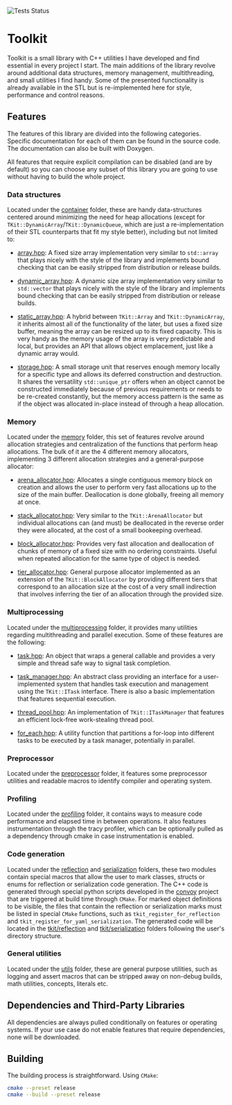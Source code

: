 ![Tests Status](https://github.com/ismawno/toolkit/actions/workflows/tests.yml/badge.svg)

# Toolkit

Toolkit is a small library with C++ utilities I have developed and find essential in every project I start. The main additions of the library revolve around additional data structures, memory management, multithreading, and small utilities I find handy. Some of the presented functionality is already available in the STL but is re-implemented here for style, performance and control reasons.

## Features

The features of this library are divided into the following categories. Specific documentation for each of them can be found in the source code. The documentation can also be built with Doxygen.

All features that require explicit compilation can be disabled (and are by default) so you can choose any subset of this library you are going to use without having to build the whole project.

### Data structures

Located under the [container](https://github.com/ismawno/toolkit/tree/main/toolkit/tkit/container) folder, these are handy data-structures centered around minimizing the need for heap allocations (except for `TKit::DynamicArray`/`TKit::DynamicQueue`, which are just a re-implementation of their STL counterparts that fit my style better), including but not limited to:

- [array.hpp](https://github.com/ismawno/toolkit/blob/main/toolkit/tkit/container/array.hpp): A fixed size array implementation very similar to `std::array` that plays nicely with the style of the library and implements bound checking that can be easily stripped from distribution or release builds.

- [dynamic_array.hpp](https://github.com/ismawno/toolkit/blob/main/toolkit/tkit/container/dynamic_array.hpp): A dynamic size array implementation very similar to `std::vector` that plays nicely with the style of the library and implements bound checking that can be easily stripped from distribution or release builds.

- [static_array.hpp](https://github.com/ismawno/toolkit/blob/main/toolkit/tkit/container/static_array.hpp): A hybrid between `TKit::Array` and `TKit::DynamicArray`, it inherits almost all of the functionality of the later, but uses a fixed size buffer, meaning the array can be resized up to its fixed capacity. This is very handy as the memory usage of the array is very predictable and local, but provides an API that allows object emplacement, just like a dynamic array would.

- [storage.hpp](https://github.com/ismawno/toolkit/blob/main/toolkit/tkit/container/storage.hpp): A small storage unit that reserves enough memory locally for a specific type and allows its deferred construction and destruction. It shares the versatility `std::unique_ptr` offers when an object cannot be constructed immediately because of previous requirements or needs to be re-created constantly, but the memory access pattern is the same as if the object was allocated in-place instead of through a heap allocation.

### Memory

Located under the [memory](https://github.com/ismawno/toolkit/tree/main/toolkit/tkit/memory) folder, this set of features revolve around allocation strategies and centralization of the functions that perform heap allocations. The bulk of it are the 4 different memory allocators, implementing 3 different allocation strategies and a general-purpose allocator:

- [arena_allocator.hpp](https://github.com/ismawno/toolkit/blob/main/toolkit/tkit/memory/arena_allocator.hpp): Allocates a single contiguous memory block on creation and allows the user to perform very fast allocations up to the size of the main buffer. Deallocation is done globally, freeing all memory at once.

- [stack_allocator.hpp](https://github.com/ismawno/toolkit/blob/main/toolkit/tkit/memory/stack_allocator.hpp): Very similar to the `TKit::ArenaAllocator` but individual allocations can (and must) be deallocated in the reverse order they were allocated, at the cost of a small bookeeping overhead.

- [block_allocator.hpp](https://github.com/ismawno/toolkit/blob/main/toolkit/tkit/memory/block_allocator.hpp): Provides very fast allocation and deallocation of chunks of memory of a fixed size with no ordering constraints. Useful when repeated allocation for the same type of object is needed.

- [tier_allocator.hpp](https://github.com/ismawno/toolkit/blob/main/toolkit/tkit/memory/tier_allocator.hpp): General purpose allocator implemented as an extension of the `TKit::BlockAllocator` by providing different tiers that correspond to an allocation size at the cost of a very small indirection that involves inferring the tier of an allocation through the provided size.

### Multiprocessing

Located under the [multiprocessing](https://github.com/ismawno/toolkit/tree/main/toolkit/tkit/multiprocessing) folder, it provides many utilities regarding multithreading and parallel execution. Some of these features are the following:

- [task.hpp](https://github.com/ismawno/toolkit/blob/main/toolkit/tkit/multiprocessing/task.hpp): An object that wraps a general callable and provides a very simple and thread safe way to signal task completion.

- [task_manager.hpp](https://github.com/ismawno/toolkit/blob/main/toolkit/tkit/multiprocessing/task_manager.hpp): An abstract class providing an interface for a user-implemented system that handles task execution and management using the `TKit::ITask` interface. There is also a basic implementation that features sequential execution.

- [thread_pool.hpp](https://github.com/ismawno/toolkit/blob/main/toolkit/tkit/multiprocessing/thread_pool.hpp): An implementation of `TKit::ITaskManager` that features an efficient lock-free work-stealing thread pool.

- [for_each.hpp](https://github.com/ismawno/toolkit/blob/main/toolkit/tkit/multiprocessing/for_each.hpp): A utility function that partitions a for-loop into different tasks to be executed by a task manager, potentially in parallel.

### Preprocessor

Located under the [preprocessor](https://github.com/ismawno/toolkit/tree/main/toolkit/tkit/preprocessor) folder, it features some preprocessor utilities and readable macros to identify compiler and operating system.

### Profiling

Located under the [profiling](https://github.com/ismawno/toolkit/tree/main/toolkit/tkit/profiling) folder, it contains ways to measure code performance and elapsed time in between operations. It also features instrumentation through the tracy profiler, which can be optionally pulled as a dependency through cmake in case instrumentation is enabled.

### Code generation

Located under the [reflection](https://github.com/ismawno/toolkit/tree/main/toolkit/tkit/reflection) and [serialization](https://github.com/ismawno/toolkit/tree/main/toolkit/tkit/serialization) folders, these two modules contain special macros that allow the user to mark classes, structs or enums for reflection or serialization code generation. The C++ code is generated through special python scripts developed in the [convoy](https://github.com/ismawno/convoy) project that are triggered at build time through `CMake`. For marked object definitions to be visible, the files that contain the reflection or serialization marks must be listed in special `CMake` functions, such as `tkit_register_for_reflection` and `tkit_register_for_yaml_serialization`. The generated code will be located in the [tkit/reflection](https://github.com/ismawno/toolkit/tree/main/toolkit/tkit/reflection) and [tkit/serialization](https://github.com/ismawno/toolkit/tree/main/toolkit/tkit/serialization) folders following the user's directory structure.

### General utilities

Located under the [utils](https://github.com/ismawno/toolkit/tree/main/toolkit/tkit/utils) folder, these are general purpose utilities, such as logging and assert macros that can be stripped away on non-debug builds, math utilities, concepts, literals etc.

## Dependencies and Third-Party Libraries

All dependencies are always pulled conditionally on features or operating systems. If your use case do not enable features that require dependencies, none will be downloaded.

## Building

The building process is straightforward. Using `CMake`:

```sh
cmake --preset release
cmake --build --preset release

